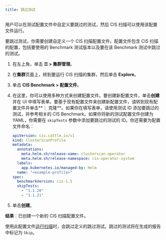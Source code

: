 ```yaml
---
title: 跳过测试
---
```


用户可以在测试配置文件中自定义要跳过的测试，然后 CIS 扫描可以使用该配置文件运行。

要跳过测试，你需要创建自定义一个 CIS 扫描配置文件。配置文件包含 CIS 扫描的配置，包括要使用的 Benchmark 测试版本以及要在该 Benchmark 测试中跳过的测试。

1. 在左上角，单击 **☰ > 集群管理**。
1. 在**集群**页面上，转到要运行 CIS 扫描的集群，然后单击 **Explore**。
1. 单击 **CIS Benchmark > 配置文件**。
1. 在这里，你可以使用多种方式来创建配置文件。要创建新配置文件，单击**创建**并在 UI 中填写表单。要基于现有配置文件来创建新配置文件，请转到现有配置文件并单击**⋮ 克隆**。如果你在填写表单，请使用测试 ID 添加要跳过的测试，并参考相关的 CIS Benchmark。如果你将新的测试配置文件创建为 YAML，你需要在 `skipTests` 参数中添加要跳过的测试的 ID。你还需要为配置文件命名：

   ```yaml
   apiVersion: cis.cattle.io/v1
   kind: ClusterScanProfile
   metadata:
     annotations:
       meta.helm.sh/release-name: clusterscan-operator
       meta.helm.sh/release-namespace: cis-operator-system
     labels:
       app.kubernetes.io/managed-by: Helm
     name: "<example-profile>"
   spec:
     benchmarkVersion: cis-1.5
     skipTests:
       - "1.1.20"
       - "1.1.21"
   ```
1. 单击**创建**。

**结果**：已创建一个新的 CIS 扫描配置文件。

使用此配置文件[运行扫描](run-a-scan.md)时，会跳过定义的跳过测试。跳过的测试将在生成的报告中标记为 `Skip`。
